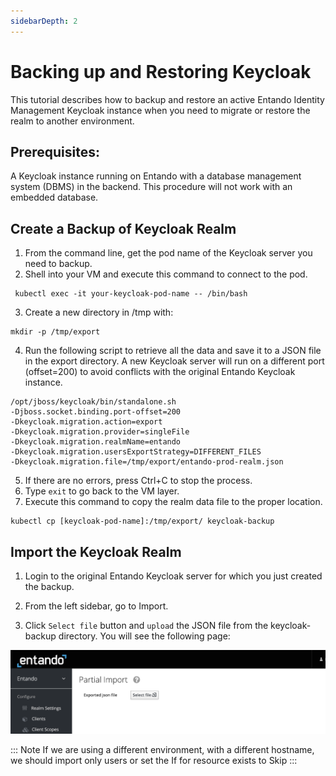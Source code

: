 ```yaml
---
sidebarDepth: 2
---
```


# Backing up and Restoring Keycloak


This tutorial describes how to backup and restore an active Entando Identity Management Keycloak instance when you need to migrate or restore the realm to another environment.

## Prerequisites:
A Keycloak instance running on Entando with a database management system (DBMS) in the backend. This procedure will not work with an embedded database. 

## Create a Backup of Keycloak Realm
1. From the command line, get the pod name of the Keycloak server you need to backup.
2. Shell into your VM and execute this command to connect to the pod.
```
 kubectl exec -it your-keycloak-pod-name -- /bin/bash
 ```
3. Create a new directory in /tmp with:
```
mkdir -p /tmp/export 
 ```

4. Run the following script to retrieve all the data and save it to a JSON file in the export directory. A new Keycloak server will run on a different port (offset=200) to avoid conflicts with the original Entando Keycloak instance.
```
/opt/jboss/keycloak/bin/standalone.sh
-Djboss.socket.binding.port-offset=200
-Dkeycloak.migration.action=export 
-Dkeycloak.migration.provider=singleFile 
-Dkeycloak.migration.realmName=entando
-Dkeycloak.migration.usersExportStrategy=DIFFERENT_FILES 
-Dkeycloak.migration.file=/tmp/export/entando-prod-realm.json
```
5. If there are no errors, press Ctrl+C to stop the process.
6. Type `exit` to go back to the VM layer.
7. Execute this command to copy the realm data file to the proper location.  
```
kubectl cp [keycloak-pod-name]:/tmp/export/ keycloak-backup
```
## Import the Keycloak Realm
1. Login to the original Entando Keycloak server for which you just created the backup.
2. From the left sidebar, go to Import.
 
3. Click `Select file` button and `upload` the JSON file from the keycloak-backup directory. You will see the following page:

![Entando ID Management UI](./img/import-keycloak.png)
 
::: Note
If we are using a different environment, with a different hostname, we should import only users or set the If for resource exists to Skip
:::
